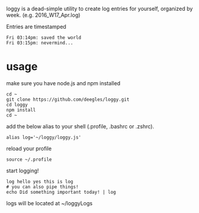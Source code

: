 loggy is a dead-simple utility to create log entries for yourself, organized by week. (e.g. 2016_W17_Apr.log)

Entries are timestamped
    
    Fri 03:14pm: saved the world
    Fri 03:15pm: nevermind...

# usage

make sure you have node.js and npm installed

    cd ~
    git clone https://github.com/deegles/loggy.git
    cd loggy
    npm install
    cd ~

add the below alias to your shell (.profile, .bashrc or .zshrc). 

    alias log='~/loggy/loggy.js'
    
reload your profile

    source ~/.profile
    
start logging!

    log hello yes this is log
    # you can also pipe things!
    echo Did something important today! | log
    
logs will be located at ~/loggyLogs